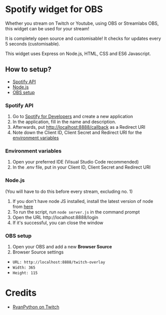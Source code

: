 # Spotify widget for OBS

Whether you stream on Twitch or Youtube, using OBS or Streamlabs OBS, this widget can be used for your stream!

It is completely open source and customisable! It checks for updates every 5 seconds (customisable).

This widget uses Express on Node.js, HTML, CSS and ES6 Javascript.

## How to setup?

-    [Spotify API](#spotify-api)
-    [Node.js](#nodejs)
-    [OBS setup](#obs-setup)

### Spotify API

1. Go to [Spotify for Developers](https://developer.spotify.com/dashboard/applications) and create a new application
2. In the application, fill in the name and description.
3. Afterwards, put [http://localhost:8888/callback](https://youtu.be/dQw4w9WgXcQ) as a Redirect URI
4. Note down the Client ID, Client Secret and Redirect URI for the [environment variables](#environment-variables)

### Environment variables

1. Open your preferred IDE (Visual Studio Code recommended)
2. In the .env file, put in your Client ID, Client Secret and Redirect URI

### Node.js

(You will have to do this before every stream, excluding no. 1)

1. If you don't have node JS installed, install the latest version of node from [here](https://nodejs.org)
2. To run the script, run `node server.js` in the command prompt
3. Open the URL http://localhost:8888/login
4. If it's successful, you can close the window

### OBS setup

1. Open your OBS and add a new **Browser Source**
2. Browser Source settings

-    `URL: http://localhost:8888/twitch-overlay`
-    `Width: 365`
-    `Height: 115`

# Credits

-    [RyanPython on Twitch](https://twitch.tv/RyanPython)
